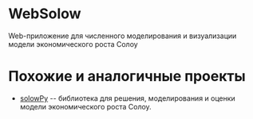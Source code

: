# WebSolow
Web-приложение для численного моделирования и визуализации модели экономического роста Солоу

# Похожие и аналогичные проекты
- [solowPy](https://github.com/solowPy/solowPy) -- библиотека для решения, моделирования и оценки модели экономического роста Солоу.

